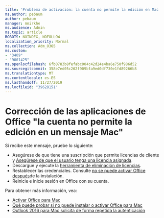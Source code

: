 ```yaml
---
title: 'Problema de activación: la cuenta no permite la edición en Mac'
ms.author: pebaum
author: pebaum
manager: mnirkhe
ms.audience: Admin
ms.topic: article
ROBOTS: NOINDEX, NOFOLLOW
localization_priority: Normal
ms.collection: Adm_O365
ms.custom:
- "3409"
- "9001425"
ms.openlocfilehash: 6fb0783b8fefabc004c42d24e4ba6e750f986d52
ms.sourcegitcommit: 358e7ed05c262f909bfa9ed0df730e1fd89266b8
ms.translationtype: MT
ms.contentlocale: es-ES
ms.lasthandoff: 11/27/2019
ms.locfileid: "39628151"
---
```

# <a name="fixing-the-office-apps-your-account-doesnt-allow-editing-on-a-mac-message"></a>Corrección de las aplicaciones de Office "la cuenta no permite la edición en un mensaje Mac"

Si recibe este mensaje, pruebe lo siguiente:

- Asegúrese de que tiene una suscripción que permite licencias de cliente y [Asegúrese de que el usuario tenga una licencia asignada](https://docs.microsoft.com/office365/admin/subscriptions-and-billing/assign-licenses-to-users). 
- Descargue y ejecute la [herramienta de eliminación de licencias](https://support.office.com/article/how-to-remove-office-license-files-on-a-mac-b032c0f6-a431-4dad-83a9-6b727c03b193).
- Restablecer las credenciales. Consulte [no se puede activar Office después](https://support.office.com/article/5efba2b4-b1e6-4e5f-bf3c-6ab945d03dea#bkmk_cantactivate)de la instalación.
- Reinicie e inicie sesión en Office con su cuenta.

Para obtener más información, vea:
- [Activar Office para Mac](https://support.office.com/article/activate-office-for-mac-7f6646b1-bb14-422a-9ad4-a53410fcefb2)
- [Qué puede probar si no puede instalar o activar Office para Mac](https://support.office.com/article/5efba2b4-b1e6-4e5f-bf3c-6ab945d03dea#picktab=activation)
- [Outlook 2016 para Mac solicita de forma repetida la autenticación](https://docs.microsoft.com/outlook/troubleshoot/sign-in/repeated-prompts-authentication)